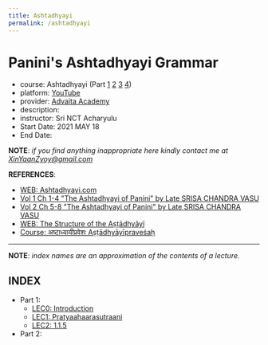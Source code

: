 ```yaml
---
title: Ashtadhyayi
permalink: /ashtadhyayi
---
```


# Panini's Ashtadhyayi Grammar
- course: Ashtadhyayi (Part [1](https://www.youtube.com/watch?v=3f1WKovrtvY&list=PLWjpkY4mU2RDgcakdhrrC8mUIqkaosEDU) [2](https://www.youtube.com/watch?v=jZP2ZBV909E&list=PLWjpkY4mU2RAi2ZAWY7aNKWqmmGhi-zzq) [3](https://www.youtube.com/watch?v=NUHH1bZd9Is&list=PLWjpkY4mU2RBVFmdZM_o6YH7ZSoF8YPoQ) [4](https://www.youtube.com/watch?v=YdcTJmGMNow&list=PLWjpkY4mU2RDbYsnxSd2BYUiPUJf1YWNb))
- platform: [YouTube](https://www.youtube.com/)
- provider: [Advaita Academy](https://www.advaita-academy.org/)
- description:  
- instructor: Sri NCT Acharyulu
- Start Date: 2021 MAY 18
- End Date:

**NOTE**: *if you find anything inappropriate here kindly contact me at XinYaanZyoy@gmail.com*

**REFERENCES**: 
- [WEB: Ashtadhyayi.com](https://ashtadhyayi.com/)
- [Vol 1 Ch 1-4 "The Ashtadhyayi of Panini" by Late SRISA CHANDRA VASU](https://archive.org/details/dli.ernet.285912)
- [Vol 2 Ch 5-8 "The Ashtadhyayi of Panini" by Late SRISA CHANDRA VASU](https://archive.org/details/dli.ernet.285913)
- [WEB: The Structure of the Aṣṭādhyāyī](https://www.learnsanskrit.org/panini/structure/)
- [Course: अष्टाध्यायीप्रवेशः Aṣṭādhyāyīpraveśaḥ](https://www.sanskritfromhome.in/course/ashtadhyayipravesha/)
    
______________

**NOTE**: *index names are an approximation of the contents of a lecture.*

## INDEX
- Part 1: 
    - [LEC0: Introduction](/OCBooks/ashtadhyayi/notes/part1/lec0)
    - [LEC1: Pratyaahaarasutraani](/OCBooks/ashtadhyayi/notes/part1/lec1)
    - [LEC2: 1.1.5](/OCBooks/ashtadhyayi/notes/part1/lec2)
- Part 2: